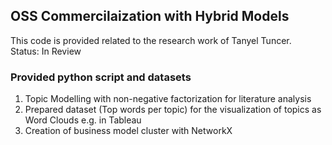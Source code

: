 ## OSS Commercilaization with Hybrid Models

This code is provided related to the research work of Tanyel Tuncer. <br>
Status: In Review


### Provided python script and datasets

1. Topic Modelling with non-negative factorization for literature analysis
2. Prepared dataset (Top words per topic) for the visualization of topics as Word Clouds e.g. in Tableau
3. Creation of business model cluster with NetworkX
   
